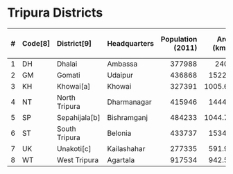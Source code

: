 # Tripura Districts

|   # | Code[8]   | District[9]   | Headquarters   |   Population (2011) |   Area (km2) |   Density (/km2)[9] |
|----:|:----------|:--------------|:---------------|--------------------:|-------------:|--------------------:|
|   1 | DH        | Dhalai        | Ambassa        |              377988 |      2400    |                 157 |
|   2 | GM        | Gomati        | Udaipur        |              436868 |      1522.8  |                 287 |
|   3 | KH        | Khowai[a]     | Khowai         |              327391 |      1005.67 |                 326 |
|   4 | NT        | North Tripura | Dharmanagar    |              415946 |      1444.5  |                 288 |
|   5 | SP        | Sepahijala[b] | Bishramganj    |              484233 |      1044.78 |                 463 |
|   6 | ST        | South Tripura | Belonia        |              433737 |      1534.2  |                 283 |
|   7 | UK        | Unakoti[c]    | Kailashahar    |              277335 |       591.93 |                 469 |
|   8 | WT        | West Tripura  | Agartala       |              917534 |       942.55 |                 973 |